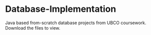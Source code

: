 # Database-Implementation
Java based from-scratch database projects from UBCO coursework.
Download the files to view.
